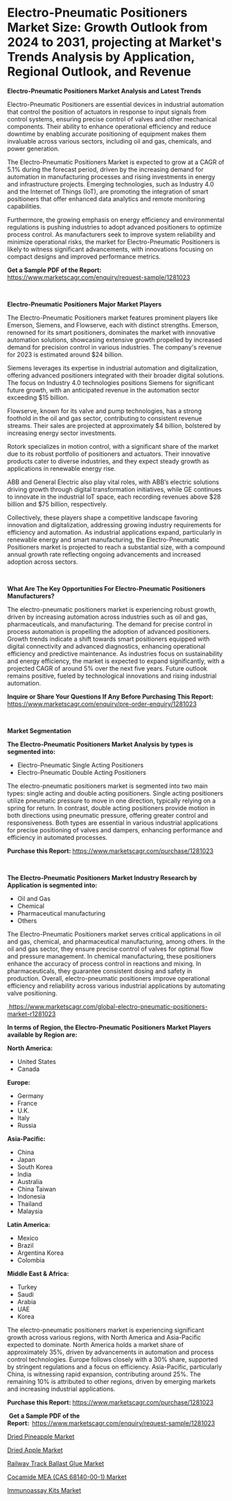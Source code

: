 <p><h1>Electro-Pneumatic Positioners Market Size: Growth Outlook from 2024 to 2031, projecting at Market's Trends Analysis by Application, Regional Outlook, and Revenue</h1></p><p><strong>Electro-Pneumatic Positioners Market Analysis and Latest Trends</strong></p>
<p><p>Electro-Pneumatic Positioners are essential devices in industrial automation that control the position of actuators in response to input signals from control systems, ensuring precise control of valves and other mechanical components. Their ability to enhance operational efficiency and reduce downtime by enabling accurate positioning of equipment makes them invaluable across various sectors, including oil and gas, chemicals, and power generation.</p><p>The Electro-Pneumatic Positioners Market is expected to grow at a CAGR of 5.1% during the forecast period, driven by the increasing demand for automation in manufacturing processes and rising investments in energy and infrastructure projects. Emerging technologies, such as Industry 4.0 and the Internet of Things (IoT), are promoting the integration of smart positioners that offer enhanced data analytics and remote monitoring capabilities.</p><p>Furthermore, the growing emphasis on energy efficiency and environmental regulations is pushing industries to adopt advanced positioners to optimize process control. As manufacturers seek to improve system reliability and minimize operational risks, the market for Electro-Pneumatic Positioners is likely to witness significant advancements, with innovations focusing on compact designs and improved performance metrics.</p></p>
<p><strong>Get a Sample PDF of the Report:&nbsp;</strong> <a href="https://www.marketscagr.com/enquiry/request-sample/1281023?utm_campaign=1128&utm_medium=2&utm_source=Github&utm_content=ia&utm_term=30092024&utm_id=electro-pneumatic-positioners">https://www.marketscagr.com/enquiry/request-sample/1281023</a></p>
<p>&nbsp;</p>
<p><strong>Electro-Pneumatic Positioners Major Market Players</strong></p>
<p><p>The Electro-Pneumatic Positioners market features prominent players like Emerson, Siemens, and Flowserve, each with distinct strengths. Emerson, renowned for its smart positioners, dominates the market with innovative automation solutions, showcasing extensive growth propelled by increased demand for precision control in various industries. The company's revenue for 2023 is estimated around $24 billion.</p><p>Siemens leverages its expertise in industrial automation and digitalization, offering advanced positioners integrated with their broader digital solutions. The focus on Industry 4.0 technologies positions Siemens for significant future growth, with an anticipated revenue in the automation sector exceeding $15 billion.</p><p>Flowserve, known for its valve and pump technologies, has a strong foothold in the oil and gas sector, contributing to consistent revenue streams. Their sales are projected at approximately $4 billion, bolstered by increasing energy sector investments.</p><p>Rotork specializes in motion control, with a significant share of the market due to its robust portfolio of positioners and actuators. Their innovative products cater to diverse industries, and they expect steady growth as applications in renewable energy rise.</p><p>ABB and General Electric also play vital roles, with ABB’s electric solutions driving growth through digital transformation initiatives, while GE continues to innovate in the industrial IoT space, each recording revenues above $28 billion and $75 billion, respectively.</p><p>Collectively, these players shape a competitive landscape favoring innovation and digitalization, addressing growing industry requirements for efficiency and automation. As industrial applications expand, particularly in renewable energy and smart manufacturing, the Electro-Pneumatic Positioners market is projected to reach a substantial size, with a compound annual growth rate reflecting ongoing advancements and increased adoption across sectors.</p></p>
<p>&nbsp;</p>
<p><strong>What Are The Key Opportunities For Electro-Pneumatic Positioners Manufacturers?</strong></p>
<p><p>The electro-pneumatic positioners market is experiencing robust growth, driven by increasing automation across industries such as oil and gas, pharmaceuticals, and manufacturing. The demand for precise control in process automation is propelling the adoption of advanced positioners. Growth trends indicate a shift towards smart positioners equipped with digital connectivity and advanced diagnostics, enhancing operational efficiency and predictive maintenance. As industries focus on sustainability and energy efficiency, the market is expected to expand significantly, with a projected CAGR of around 5% over the next five years. Future outlook remains positive, fueled by technological innovations and rising industrial automation.</p></p>
<p><strong>Inquire or Share Your Questions If Any Before Purchasing This Report:</strong> <a href="https://www.marketscagr.com/enquiry/pre-order-enquiry/1281023?utm_campaign=1128&utm_medium=2&utm_source=Github&utm_content=ia&utm_term=30092024&utm_id=electro-pneumatic-positioners">https://www.marketscagr.com/enquiry/pre-order-enquiry/1281023</a></p>
<p>&nbsp;</p>
<p><strong>Market Segmentation</strong></p>
<p><strong>The Electro-Pneumatic Positioners Market Analysis by types is segmented into:</strong></p>
<p><ul><li>Electro-Pneumatic Single Acting Positioners</li><li>Electro-Pneumatic Double Acting Positioners</li></ul></p>
<p><p>The electro-pneumatic positioners market is segmented into two main types: single acting and double acting positioners. Single acting positioners utilize pneumatic pressure to move in one direction, typically relying on a spring for return. In contrast, double acting positioners provide motion in both directions using pneumatic pressure, offering greater control and responsiveness. Both types are essential in various industrial applications for precise positioning of valves and dampers, enhancing performance and efficiency in automated processes.</p></p>
<p><strong>Purchase this Report:&nbsp;</strong><a href="https://www.marketscagr.com/purchase/1281023?utm_campaign=1128&utm_medium=2&utm_source=Github&utm_content=ia&utm_term=30092024&utm_id=electro-pneumatic-positioners">https://www.marketscagr.com/purchase/1281023</a></p>
<p>&nbsp;</p>
<p><strong>The Electro-Pneumatic Positioners Market Industry Research by Application is segmented into:</strong></p>
<p><ul><li>Oil and Gas</li><li>Chemical</li><li>Pharmaceutical manufacturing</li><li>Others</li></ul></p>
<p><p>The Electro-Pneumatic Positioners market serves critical applications in oil and gas, chemical, and pharmaceutical manufacturing, among others. In the oil and gas sector, they ensure precise control of valves for optimal flow and pressure management. In chemical manufacturing, these positioners enhance the accuracy of process control in reactions and mixing. In pharmaceuticals, they guarantee consistent dosing and safety in production. Overall, electro-pneumatic positioners improve operational efficiency and reliability across various industrial applications by automating valve positioning.</p></p>
<p><a href="https://www.marketscagr.com/global-electro-pneumatic-positioners-market-r1281023?utm_campaign=1128&utm_medium=2&utm_source=Github&utm_content=ia&utm_term=30092024&utm_id=electro-pneumatic-positioners">&nbsp;https://www.marketscagr.com/global-electro-pneumatic-positioners-market-r1281023</a></p>
<p><strong>In terms of Region, the Electro-Pneumatic Positioners Market Players available by Region are:</strong></p>
<p>
    <p> <strong> North America: </strong>
        <ul>
            <li>United States</li>
            <li>Canada</li>
        </ul>
        </p> 
    <p> <strong> Europe: </strong>
        <ul>
            <li>Germany</li>
            <li>France</li>
            <li>U.K.</li>
            <li>Italy</li>
            <li>Russia</li>
        </ul>
        </p> 
    <p> <strong> Asia-Pacific: </strong>
        <ul>
            <li>China</li>
            <li>Japan</li>
            <li>South Korea</li>
            <li>India</li>
            <li>Australia</li>
            <li>China Taiwan</li>
            <li>Indonesia</li>
            <li>Thailand</li>
            <li>Malaysia</li>
        </ul>
        </p> 
    <p> <strong> Latin America: </strong>
        <ul>
            <li>Mexico</li>
            <li>Brazil</li>
            <li>Argentina Korea</li>
            <li>Colombia</li>
        </ul>
        </p> 
    <p> <strong> Middle East & Africa: </strong>
        <ul>
            <li>Turkey</li>
            <li>Saudi</li>
            <li>Arabia</li>
            <li>UAE</li>
            <li>Korea</li>
        </ul>
    </p>
    </p>
<p><p>The electro-pneumatic positioners market is experiencing significant growth across various regions, with North America and Asia-Pacific expected to dominate. North America holds a market share of approximately 35%, driven by advancements in automation and process control technologies. Europe follows closely with a 30% share, supported by stringent regulations and a focus on efficiency. Asia-Pacific, particularly China, is witnessing rapid expansion, contributing around 25%. The remaining 10% is attributed to other regions, driven by emerging markets and increasing industrial applications.</p></p>
<p><strong>Purchase this Report: </strong><a href="https://www.marketscagr.com/purchase/1281023?utm_campaign=1128&utm_medium=2&utm_source=Github&utm_content=ia&utm_term=30092024&utm_id=electro-pneumatic-positioners">https://www.marketscagr.com/purchase/1281023</a></p>
<p>&nbsp;<strong>Get a Sample PDF of the Report:&nbsp;&nbsp;</strong><a href="https://www.marketscagr.com/enquiry/request-sample/1281023?utm_campaign=1128&utm_medium=2&utm_source=Github&utm_content=ia&utm_term=30092024&utm_id=electro-pneumatic-positioners">https://www.marketscagr.com/enquiry/request-sample/1281023</a></p>
<p><strong></strong></p>
<p><p><a href="https://www.linkedin.com/pulse/global-dried-pineapple-market-opportunities-forecast-period-hhpne?utm_campaign=1128&utm_medium=2&utm_source=Github&utm_content=ia&utm_term=30092024&utm_id=electro-pneumatic-positioners">Dried Pineapple Market</a></p><p><a href="https://www.linkedin.com/pulse/global-dried-apple-market-opportunities-challenges2024-r68ve?utm_campaign=1128&utm_medium=2&utm_source=Github&utm_content=ia&utm_term=30092024&utm_id=electro-pneumatic-positioners">Dried Apple Market</a></p><p><a href="https://issuu.com/reportprime-2/docs/railway-track-ballast-glue-market-s_99ed0d20fb3fec?utm_campaign=1128&utm_medium=2&utm_source=Github&utm_content=ia&utm_term=30092024&utm_id=electro-pneumatic-positioners">Railway Track Ballast Glue Market</a></p><p><a href="https://issuu.com/reportprime-2/docs/cocamide-mea-cas-68140-00-1-market-_8804653915cb45?utm_campaign=1128&utm_medium=2&utm_source=Github&utm_content=ia&utm_term=30092024&utm_id=electro-pneumatic-positioners">Cocamide MEA (CAS 68140-00-1) Market</a></p><p><a href="https://www.linkedin.com/pulse/immunoassay-kits-market-size-growth-industry-analysis-segmentation-sxlcc?utm_campaign=1128&utm_medium=2&utm_source=Github&utm_content=ia&utm_term=30092024&utm_id=electro-pneumatic-positioners">Immunoassay Kits Market</a></p></p>